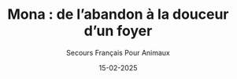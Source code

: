 ---
title: "Mona : de l’abandon à la douceur d’un foyer"
slug: "mona-abandon"
date: "15-02-2025"
author: "Secours Français Pour Animaux"
image: "/Mona.jpg"
text1: |
  Il y a encore quelques mois, Mona n’était qu’un petit fantôme errant, tapie dans un coin de terrain, invisible aux yeux du monde. Livrée à elle-même après avoir été abandonnée, elle survivait comme elle le pouvait, fuyant à la moindre approche, méfiante de tout contact humain.
text2: |
  Au début, impossible de l’approcher. À la moindre tentative, elle disparaissait dans l’ombre, persuadée que le monde n’avait rien de bon à lui offrir. Pourtant, nous savions qu’avec de la patience et de la bienveillance, nous pouvions lui prouver le contraire. Alors, jour après jour, nous avons pris le temps de lui montrer qu’elle n’avait plus à se méfier. Un regard apaisant, quelques friandises déposées non loin, une main tendue sans jamais brusquer… Peu à peu, Mona a commencé à baisser sa garde.
text3: |
  Puis un jour, elle s’est laissée approcher. Juste un instant, fugace mais précieux, comme si elle décidait enfin de nous faire confiance. À partir de là, tout a changé. Grâce aux soins et à l’amour que nous lui avons offerts, elle a compris qu’elle avait le droit, elle aussi, à une seconde chance.
text4: |
  Aujourd’hui, Mona n’est plus une âme solitaire livrée à la folie humaine. Elle a trouvé un foyer chaleureux, une famille aimante auprès de laquelle elle pourra profiter sereinement de ses vieux jours. Elle qui n’avait connu que l’abandon découvre enfin ce que signifie être aimée.
text5: |
  Son histoire, c’est celle de tant d’autres. C’est pour eux que nous nous battons chaque jour. Parce que chaque animal mérite une main tendue, une nouvelle vie, une fin heureuse.
text6: |
  Merci à ceux qui ouvrent leur cœur, qui offrent un foyer, qui soutiennent notre combat. Chaque geste compte.
---